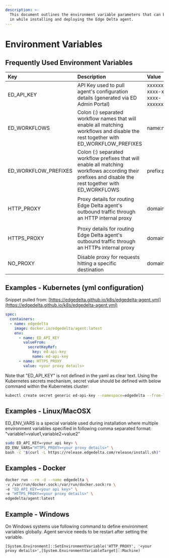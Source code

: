 ```yaml
---
description: >-
  This document outlines the environment variable parameters that can be passed
  in while installing and deploying the Edge Delta agent.
---
```


# Environment Variables

## Frequently Used Environment Variables

<table>
  <thead>
    <tr>
      <th style="text-align:left">Key</th>
      <th style="text-align:left">Description</th>
      <th style="text-align:left">Value</th>
      <th style="text-align:left">Examples</th>
    </tr>
  </thead>
  <tbody>
    <tr>
      <td style="text-align:left">ED_API_KEY</td>
      <td style="text-align:left">API Key used to pull agent&apos;s configuration details (generated via
        ED Admin Portal)</td>
      <td style="text-align:left">xxxxxxxx-xxxx-xxxx-xxxx-xxxxxxxxxxxx</td>
      <td style="text-align:left">0a3a6ca3-0df0-45f8-8ea2-d1329ee3de60</td>
    </tr>
    <tr>
      <td style="text-align:left">ED_WORKFLOWS</td>
      <td style="text-align:left">Colon (:) separated workflow names that will enable all matching workflows
        and disable the rest together with ED_WORKFLOW_PREFIXES</td>
      <td style="text-align:left">name:name:...</td>
      <td style="text-align:left">
        <p>workflow_1:workflow_2</p>
        <p></p>
      </td>
    </tr>
    <tr>
      <td style="text-align:left">ED_WORKFLOW_PREFIXES</td>
      <td style="text-align:left">Colon (:) separated workflow prefixes that will enable all matching workflows
        according their prefixes and disable the rest together with ED_WORKFLOWS</td>
      <td style="text-align:left">prefix:prefix:...</td>
      <td style="text-align:left">
        <p>workflow_prod_:workflow_cache_</p>
        <p></p>
      </td>
    </tr>
    <tr>
      <td style="text-align:left">HTTP_PROXY</td>
      <td style="text-align:left">Proxy details for routing Edge Delta agent&apos;s outbound traffic through
        an HTTP internal proxy</td>
      <td style="text-align:left">domain:port</td>
      <td style="text-align:left">
        <p>http://127.0.0.1:3128</p>
        <p>127.0.0.1:3128</p>
      </td>
    </tr>
    <tr>
      <td style="text-align:left">HTTPS_PROXY</td>
      <td style="text-align:left">Proxy details for routing Edge Delta agent&apos;s outbound traffic through
        an HTTPs internal proxy</td>
      <td style="text-align:left">domain:port</td>
      <td style="text-align:left">
        <p>https://127.0.0.1:3128</p>
        <p>127.0.0.1:3128</p>
      </td>
    </tr>
    <tr>
      <td style="text-align:left">NO_PROXY</td>
      <td style="text-align:left">Disable proxy for requests hitting a specific destination</td>
      <td style="text-align:left">domain:port</td>
      <td style="text-align:left">
        <p>https://your-endpoint.com</p>
        <p></p>
      </td>
    </tr>
  </tbody>
</table>

## Examples - Kubernetes (yml configuration)

Snippet pulled from: [https://edgedelta.github.io/k8s/edgedelta-agent.yml](https://edgedelta.github.io/k8s/edgedelta-agent.yml)

```yaml
spec:
  containers:
  - name: edgedelta
    image: docker.io/edgedelta/agent:latest
    env:
      - name: ED_API_KEY
        valueFrom:
          secretKeyRef:
            key: ed-api-key
            name: ed-api-key
      - name: HTTPS_PROXY
        value: <your proxy details>

```

Note that "ED_API_KEY" is not defined in the yaml as clear text. Using the Kubernetes secrets mechanism, secret value should be defined with below command within the Kubernetes cluster:
```bash
kubectl create secret generic ed-api-key --namespace=edgedelta --from-literal=ed-api-key="YOUR_API_KEY_VALUE"
```

## Examples - Linux/MacOSX

ED_ENV_VARS is a special variable used during installation where multiple environment variables specified in following comma separated format: "variable1=value1,variable2=value2"

```bash
sudo ED_API_KEY=<your api key> \
ED_ENV_VARS="HTTPS_PROXY=<your proxy details>" \
bash -c "$(curl -L https://release.edgedelta.com/release/install.sh)"
```
## Examples - Docker

```bash
docker run --rm -d --name edgedelta \
-v /var/run/docker.sock:/var/run/docker.sock:ro \
-e "ED_API_KEY=<your api key>" \
-e "HTTPS_PROXY=<your proxy details>" \
edgedelta/agent:latest

```

## Example - Windows

On Windows systems use following command to define environment variables globally. Agent service needs to be restart after setting the variable.

`[System.Environment]::SetEnvironmentVariable('HTTP_PROXY', '<your proxy details>',[System.EnvironmentVariableTarget]::Machine)`